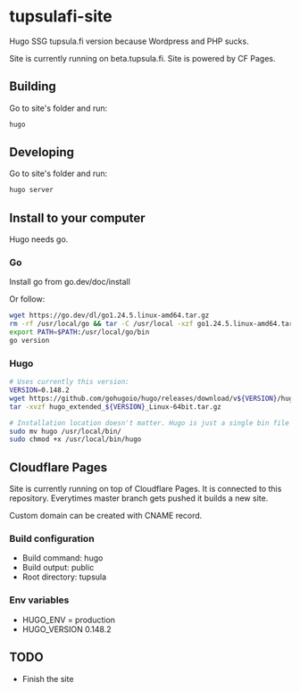 # tupsulafi-site

Hugo SSG tupsula.fi version because Wordpress and PHP sucks. 

Site is currently running on beta.tupsula.fi. Site is powered by CF Pages.

## Building

Go to site's folder and run:

```bash
hugo
```

## Developing

Go to site's folder and run:

```bash
hugo server
```

## Install to your computer

Hugo needs go.

### Go

Install go from go.dev/doc/install

Or follow:

``` bash
wget https://go.dev/dl/go1.24.5.linux-amd64.tar.gz
rm -rf /usr/local/go && tar -C /usr/local -xzf go1.24.5.linux-amd64.tar.gz
export PATH=$PATH:/usr/local/go/bin
go version
```

### Hugo

```bash
# Uses currently this version:
VERSION=0.148.2
wget https://github.com/gohugoio/hugo/releases/download/v${VERSION}/hugo_extended_${VERSION}_Linux-64bit.tar.gz
tar -xvzf hugo_extended_${VERSION}_Linux-64bit.tar.gz

# Installation location doesn't matter. Hugo is just a single bin file
sudo mv hugo /usr/local/bin/
sudo chmod +x /usr/local/bin/hugo
```

## Cloudflare Pages

Site is currently running on top of Cloudflare Pages. It is connected to this repository. Everytimes master branch gets pushed it builds a new site.

Custom domain can be created with CNAME record.

### Build configuration

- Build command: hugo
- Build output: public
- Root directory: tupsula

### Env variables

- HUGO_ENV = production
- HUGO_VERSION 0.148.2

## TODO

- Finish the site
